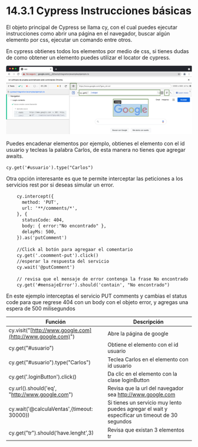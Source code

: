 # 14.3.1 Cypress Instrucciones básicas

El objeto principal de Cypress se llama cy, con el cual puedes ejecutar instrucciones como abrir una página en el navegador, buscar algún elemento por css, ejecutar un comando entre otros.

En cypress obtienes todos los elementos por medio de css, si tienes dudas de como obtener un elemento puedes utilizar el locator de cypress.

![](<../../.gitbook/assets/image (611).png>)

Puedes encadenar elementos por ejemplo, obtienes el elemento con el id usuario y tecleas la palabra Carlos, de esta manera no tienes que agregar awaits.

```
cy.get('#usuario').type("Carlos")
```

Otra opción interesante es que te permite interceptar las peticiones a los servicios rest por si deseas simular un error.

```
    cy.intercept({
      method: 'PUT',
      url: '**/comments/*',
    }, {
      statusCode: 404,
      body: { error:"No encontrado" },
      delayMs: 500,
    }).as('putComment')
    
    //Click al botón para agregaar el comentario
    cy.get('.coomment-put').click()
    //esperar la respuesta del servicio
    cy.wait('@putComment')

    // revisa que el mensaje de error contenga la frase No encontrado
    cy.get('#mensajeError').should('contain', "No encontrado")
```

En este ejemplo interceptas el servicio PUT comments y cambias el status code para que regrese 404 con un body con el objeto error, y agregas una espera de 500 milisegundos

| Función                                                    | Descripción                                                                                    |
| ---------------------------------------------------------- | ---------------------------------------------------------------------------------------------- |
| cy.visit("[http://www.google.com](http://www.google.com)") | Abre la página de google                                                                       |
| cy.get("#usuario")                                         | Obtiene el elemento con el id usuario                                                          |
| cy.get("#usuario").type("Carlos")                          | Teclea Carlos en el elemento con id usuario                                                    |
| cy.get('.loginButton').click()                             | Da clic en el elemento con la clase loginButton                                                |
| cy.url().should('eq', "http://www.google.com")             | Revisa que la url del navegador sea http://www.google.com                                      |
| cy.wait('@calculaVentas',{timeout: 30000})                 | Si tienes un servicio muy lento puedes agregar el wait y especificar un timeout de 30 segundos |
| cy.get("tr").should(‘have.lenght’,3)                       | Revisa que existan 3 elementos tr                                                              |

